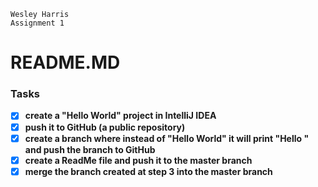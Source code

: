 
    Wesley Harris
    Assignment 1
# README.MD   
### Tasks
* [x] **create a "Hello World" project in IntelliJ IDEA**
* [x] **push it to GitHub (a public repository)**
* [x] **create a branch where instead of "Hello World" it will print "Hello <YOUR NAME>" and push the branch to GitHub**
* [x] **create a ReadMe file and push it to the master branch**
* [x] **merge the branch created at step 3 into the master branch**